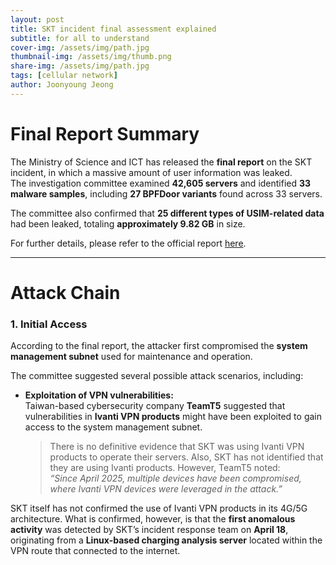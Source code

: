 ```yaml
---
layout: post
title: SKT incident final assessment explained
subtitle: for all to understand
cover-img: /assets/img/path.jpg
thumbnail-img: /assets/img/thumb.png
share-img: /assets/img/path.jpg
tags: [cellular network]
author: Joonyoung Jeong
---
```


# Final Report Summary

The Ministry of Science and ICT has released the **final report** on the SKT incident, in which a massive amount of user information was leaked.  
The investigation committee examined **42,605 servers** and identified **33 malware samples**, including **27 BPFDoor variants** found across 33 servers.

The committee also confirmed that **25 different types of USIM-related data** had been leaked, totaling **approximately 9.82 GB** in size.

For further details, please refer to the official report [here](https://www.msit.go.kr/bbs/view.do?sCode=user&mId=307&mPid=208&pageIndex=1&bbsSeqNo=94&nttSeqNo=3185964&searchOpt=ALL&searchTxt).

---

# Attack Chain

### 1. Initial Access
According to the final report, the attacker first compromised the **system management subnet** used for maintenance and operation.  

The committee suggested several possible attack scenarios, including:

- **Exploitation of VPN vulnerabilities:**  
  Taiwan-based cybersecurity company **TeamT5** suggested that vulnerabilities in **Ivanti VPN products** might have been exploited to gain access to the system management subnet.  

  > There is no definitive evidence that SKT was using Ivanti VPN products to operate their servers. Also, SKT has not identified that they are using Ivanti products. However, TeamT5 noted:  
  > *“Since April 2025, multiple devices have been compromised, where Ivanti VPN devices were leveraged in the attack.”*

SKT itself has not confirmed the use of Ivanti VPN products in its 4G/5G architecture. What is confirmed, however, is that the **first anomalous activity** was detected by SKT’s incident response team on **April 18**, originating from a **Linux-based charging analysis server** located within the VPN route that connected to the internet.
